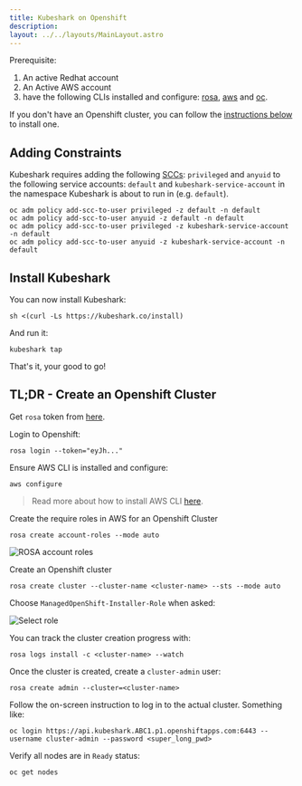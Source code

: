 ```yaml
---
title: Kubeshark on Openshift
description: 
layout: ../../layouts/MainLayout.astro
---
```


Prerequisite:
1. An active Redhat account
2. An Active AWS account
3. have the following CLIs installed and configure: [rosa](https://console.redhat.com/openshift/downloads), [aws](https://docs.aws.amazon.com/cli/latest/userguide/getting-started-quickstart.html) and [oc](https://console.redhat.com/openshift/downloads).

If you don't have an Openshift cluster, you can follow the [instructions below](#tldr---create-an-openshift-cluster) to install one.

## Adding Constraints 

Kubeshark requires adding the following [SCCs](https://docs.openshift.com/enterprise/3.0/admin_guide/manage_scc.html): `privileged` and `anyuid` to the following service accounts: `default` and `kubeshark-service-account` in the namespace Kubeshark is about to run in (e.g. `default`).

```shell
oc adm policy add-scc-to-user privileged -z default -n default
oc adm policy add-scc-to-user anyuid -z default -n default
oc adm policy add-scc-to-user privileged -z kubeshark-service-account -n default
oc adm policy add-scc-to-user anyuid -z kubeshark-service-account -n default
```

## Install Kubeshark

You can now install Kubeshark:
```shell
sh <(curl -Ls https://kubeshark.co/install)
```

And run it:
```shell
kubeshark tap
```

That's it, your good to go!

## TL;DR - Create an Openshift Cluster

Get `rosa` token from [here](https://console.redhat.com/openshift/token/rosa).

Login to Openshift:
```shell
rosa login --token="eyJh..."
```

Ensure AWS CLI is installed and configure:
```shell
aws configure
```
> Read more about how to install AWS CLI [here](https://docs.aws.amazon.com/cli/latest/userguide/getting-started-quickstart.html).

Create the require roles in AWS for an Openshift Cluster
```shell
rosa create account-roles --mode auto
```

![ROSA account roles](/rosa-account-roles.png)

Create an Openshift cluster
```shell
rosa create cluster --cluster-name <cluster-name> --sts --mode auto
```

Choose `ManagedOpenShift-Installer-Role` when asked:

![Select role](/select-role.png)

You can track the cluster creation progress with:
```shell
rosa logs install -c <cluster-name> --watch
```

Once the cluster is created, create a `cluster-admin` user:
```shell
rosa create admin --cluster=<cluster-name>
```
Follow the on-screen instruction to log in to the actual cluster.
Something like:
```shell
oc login https://api.kubeshark.ABC1.p1.openshiftapps.com:6443 --username cluster-admin --password <super_long_pwd>
```

Verify all nodes are in  `Ready` status:
```shell
oc get nodes
``` 
